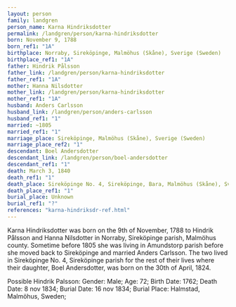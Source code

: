 ```yaml
---
layout: person
family: landgren
person_name: Karna Hindriksdotter
permalink: /landgren/person/karna-hindriksdotter
born: November 9, 1788
born_ref1: "1A"
birthplace: Norraby, Sireköpinge, Malmöhus (Skåne), Sverige (Sweden)
birthplace_ref1: "1A"
father: Hindrik Pålsson
father_link: /landgren/person/karna-hindriksdotter
father_ref1: "1A"
mother: Hanna Nilsdotter
mother_link: /landgren/person/karna-hindriksdotter
mother_ref1: "1A"
husband: Anders Carlsson
husband_link: /landgren/person/anders-carlsson
husband_ref1: "1"
married: ~1805
married_ref1: "1"
marriage_place: Sireköpinge, Malmöhus (Skåne), Sverige (Sweden)
marriage_place_ref2: "1"
descendant: Boel Andersdotter
descendant_link: /landgren/person/boel-andersdotter
descendant_ref1: "1"
death: March 3, 1840
death_ref1: "1"
death_place: Sireköpinge No. 4, Sireköpinge, Bara, Malmöhus (Skåne), Sverige (Sweden)
death_place_ref1: "1"
burial_place: Unknown
burial_ref1: "?"
references: "karna-hindriksdr-ref.html"
---
```

Karna Hindriksdotter was born on the 9th of November, 1788 to Hindrik Pålsson and Hanna Nilsdotter in Norraby, Sireköpinge parish, Malmöhus county. Sometime before 1805 she was living in Amundstorp parish before she moved back to Sireköpinge and married Anders Carlsson. The two lived in Sireköpinge No. 4, Sireköpinge parish for the rest of their lives where their daughter, Boel Andersdotter, was born on the 30th of April, 1824.

Possible Hindrik Palsson:
Gender: Male; Age: 72; Birth Date: 1762; Death Date: 8 nov 1834; Burial Date: 16 nov 1834; Burial Place: Halmstad, Malmöhus, Sweden; 
